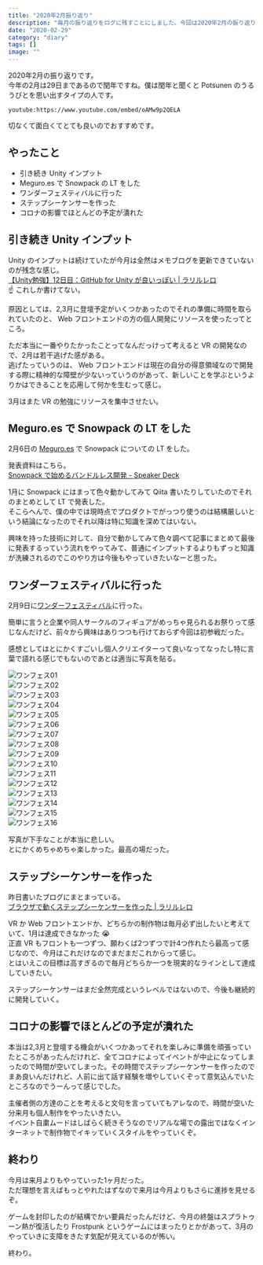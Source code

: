 ```yaml
---
title: "2020年2月振り返り"
description: "毎月の振り返りをログに残すことにしました。今回は2020年2月の振り返り。"
date: "2020-02-29"
category: "diary"
tags: []
image: ""
---
```


2020年2月の振り返りです。  
今年の2月は29日まであるので閏年ですね。僕は閏年と聞くと Potsunen のうるうびとを思い出すタイプの人です。

`youtube:https://www.youtube.com/embed/oAMw9p2QELA`

切なくて面白くてとても良いのでおすすめです。

## やったこと

- 引き続き Unity インプット
- Meguro.es で Snowpack の LT をした
- ワンダーフェスティバルに行った
- ステップシーケンサーを作った
- コロナの影響でほとんどの予定が潰れた

## 引き続き Unity インプット

Unity のインプットは続けていたが今月は全然はメモブログを更新できていないのが残念な感じ。  
[【Unity勉強】12日目：GitHub for Unity が良いっぽい | ラリルレロ](https://blog.nabeliwo.com/2020/02/unity-study-12/)  
:point_up: これしか書けてない。

原因としては、2,3月に登壇予定がいくつかあったのでそれの準備に時間を取られていたのと、 Web フロントエンドの方の個人開発にリソースを使ったってところ。

ただ本当に一番やりたかったことってなんだっけって考えると VR の開発なので、2月は若干逃げた感がある。  
逃げたっていうのは、 Web フロントエンドは現在の自分の得意領域なので開発する際に精神的な障壁が少ないっていうのがあって、新しいことを学ぶというよりかはできることを応用して何かを生むって感じ。

3月はまた VR の勉強にリソースを集中させたい。

## Meguro.es で Snowpack の LT をした

2月6日の [Meguro.es](https://meguroes.connpass.com/event/159506/) で Snowpack についての LT をした。

発表資料はこちら。  
[Snowpack で始めるバンドルレス開発 - Speaker Deck](https://speakerdeck.com/nabeliwo/about-snowpack)

1月に Snowpack にはまって色々動かしてみて Qiita 書いたりしていたのでそれのまとめとして LT で発表した。  
そこらへんで、僕の中では現時点でプロダクトでがっつり使うのは結構厳しいという結論になったのでそれ以降は特に知識を深めてはいない。

興味を持った技術に対して、自分で動かしてみて色々調べて記事にまとめて最後に発表するっていう流れをやってみて、普通にインプットするよりもずっと知識が洗練されるのでこのやり方は今後もやっていきたいなーと思った。

## ワンダーフェスティバルに行った

2月9日に[ワンダーフェスティバル](https://wonfes.jp/)に行った。

簡単に言うと企業や同人サークルのフィギュアがめっちゃ見られるお祭りって感じなんだけど、前々から興味はありつつも行けておらず今回は初参戦だった。

感想としてはとにかくすごいし個人クリエイターって良いなってなったし特に言葉で語れる感じでもないのであとは適当に写真を貼る。

![ワンフェス01](./01-min.jpg "ワンフェス01")  
![ワンフェス02](./02-min.jpg "ワンフェス02")  
![ワンフェス03](./03-min.jpg "ワンフェス03")  
![ワンフェス04](./04-min.jpg "ワンフェス04")  
![ワンフェス05](./05-min.jpg "ワンフェス05")  
![ワンフェス06](./06-min.jpg "ワンフェス06")  
![ワンフェス07](./07-min.jpg "ワンフェス07")  
![ワンフェス08](./08-min.jpg "ワンフェス08")  
![ワンフェス09](./09-min.jpg "ワンフェス09")  
![ワンフェス10](./10-min.jpg "ワンフェス10")  
![ワンフェス11](./11-min.jpg "ワンフェス11")  
![ワンフェス12](./12-min.jpg "ワンフェス12")  
![ワンフェス13](./13-min.jpg "ワンフェス13")  
![ワンフェス14](./14-min.jpg "ワンフェス14")  
![ワンフェス15](./15-min.jpg "ワンフェス15")  
![ワンフェス16](./16-min.jpg "ワンフェス16")

写真が下手なことが本当に悲しい。  
とにかくめちゃめちゃ楽しかった。最高の場だった。

## ステップシーケンサーを作った

昨日書いたブログにまとまっている。  
[ブラウザで動くステップシーケンサーを作った | ラリルレロ](https://blog.nabeliwo.com/2020/02/web-step-sequencer/)

VR か Web フロントエンドか、どちらかの制作物は毎月必ず出したいと考えていて、1月は達成できなかった :sob:  
正直 VR もフロントも一つずつ、願わくば2つずつで計4つ作れたら最高って感じなので、今月はこれだけなのでまだまだこれからって感じ。  
とはいえこの目標は高すぎるので毎月どちらか一つを現実的なラインとして達成していきたい。

ステップシーケンサーはまだ全然完成というレベルではないので、今後も継続的に開発していく。

## コロナの影響でほとんどの予定が潰れた

本当は2,3月と登壇する機会がいくつかあってそれを楽しみに準備を頑張っていたところがあったんだけれど、全てコロナによってイベントが中止になってしまったので時間が空いてしまった。その時間でステップシーケンサーを作ったのでまあ良いんだけれど、人前に出て話す経験を増やしていくぞって意気込んでいたところなのでうーんって感じでした。

主催者側の方達のことを考えると文句を言っていてもアレなので、時間が空いた分来月も個人制作をやったいきたい。  
イベント自粛ムードはしばらく続きそうなのでリアルな場での露出ではなくインターネットで制作物でイキッていくスタイルをやっていくぞ。

## 終わり

今月は来月よりもやっていった1ヶ月だった。  
ただ理想を言えばもっとやれたはずなので来月は今月よりもさらに進捗を見せるぞ。

ゲームを封印したのが結構でかい要員だったんだけど、今月の終盤はスプラトゥーン熱が復活したり Frostpunk というゲームにはまったりとかがあって、3月のやっていきに支障をきたす気配が見えているのが怖い。

終わり。
